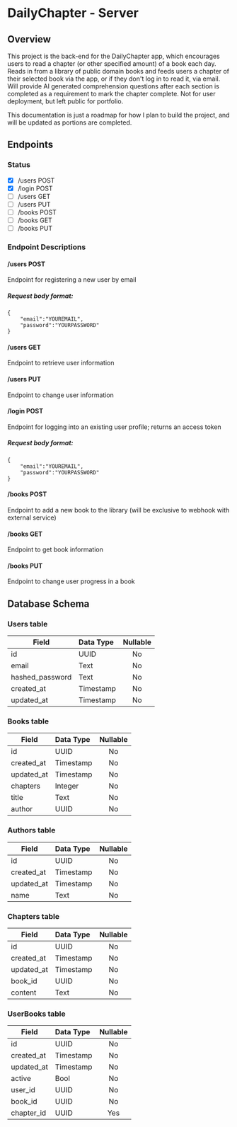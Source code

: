 # DailyChapter - Server
## Overview
This project is the back-end for the DailyChapter app, which encourages users to read a chapter (or other specified amount) of a book each day. Reads in from a library of public domain books and feeds users a chapter of their selected book via the app, or if they don't log in to read it, via email. Will provide AI generated comprehension questions after each section is completed as a requirement to mark the chapter complete. Not for user deployment, but left public for portfolio.

This documentation is just a roadmap for how I plan to build the project, and will be updated as portions are completed.

## Endpoints
### Status
- [x] /users POST
- [x] /login POST
- [ ] /users GET
- [ ] /users PUT
- [ ] /books POST
- [ ] /books GET
- [ ] /books PUT

### Endpoint Descriptions
#### /users POST

Endpoint for registering a new user by email

##### Request body format:
```
{
    "email":"YOUREMAIL", 
    "password":"YOURPASSWORD"
}
```

#### /users GET

Endpoint to retrieve user information

#### /users PUT

Endpoint to change user information

#### /login POST

Endpoint for logging into an existing user profile; returns an access token

##### Request body format:
```
{
    "email":"YOUREMAIL",
    "password":"YOURPASSWORD"
}
```

#### /books POST 

Endpoint to add a new book to the library (will be exclusive to webhook with external service)

#### /books GET

Endpoint to get book information

#### /books PUT

Endpoint to change user progress in a book

## Database Schema
### Users table
| Field          | Data Type | Nullable |
|----------------|:----------|:--------:|
|id              |UUID       | No       |
|email           |Text       | No       |
|hashed_password |Text       | No       |
|created_at      |Timestamp  | No       |
|updated_at      |Timestamp  | No       |

### Books table
| Field      | Data Type | Nullable |
|------------|:----------|:--------:|
|id          |UUID       | No       |
|created_at  |Timestamp  | No       |
|updated_at  |Timestamp  | No       |
|chapters    |Integer    | No       |
|title       |Text       | No       |
|author      |UUID       | No       |

### Authors table
| Field      | Data Type | Nullable |
|------------|:----------|:--------:|
|id          |UUID       | No       |
|created_at  |Timestamp  | No       |
|updated_at  |Timestamp  | No       |
|name        |Text       | No       |

### Chapters table
| Field      | Data Type | Nullable |
|------------|:----------|:--------:|
|id          |UUID       | No       |
|created_at  |Timestamp  | No       |
|updated_at  |Timestamp  | No       |
|book_id     |UUID       | No       |
|content     |Text       | No       |

### UserBooks table
| Field      | Data Type | Nullable |
|------------|:----------|:--------:|
|id          |UUID       | No       |
|created_at  |Timestamp  | No       |
|updated_at  |Timestamp  | No       |
|active      |Bool       | No       |
|user_id     |UUID       | No       |
|book_id     |UUID       | No       |
|chapter_id  |UUID       | Yes      |

